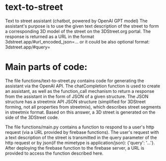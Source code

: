 # text-to-street
Text to street assistant (chatbot, powered by OpenAI GPT model)
The assistant's purpose is to use the given text description of the street to form a corresponding 3D model of the street on the 3DStreet.org portal. The response is returned as a URL in the format 3dstreet.app/#url_encoded_json=...
or it could be also optional format: 3dstreet.app/#query=<street description>
# Main parts of code:
The file functions/text-to-street.py contains code for generating the assistant via the OpenAI API. The chatCompletion function is used to create an assistant, as well as the function_call mechanism to return a response from the assistant in the form of JSON of a given structure. The JSON structure has a streetmix API JSON structure (simplified for 3DStreet forming, not all properties from streetmix), which describes street segments in streetmix format. Based on this answer, a 3D street is generated on the side of the 3DStreet code.

The file functions/main.py contains a function to respond to a user's http request (via a URL provided by firebase functions). The user's request with a text description of the street is transmitted in the query parameter of the http request or by json(if the mimetype is application/json): {'query': '...'}. After deploying the firebase function to the firebase server, a URL is provided to access the function described here.

